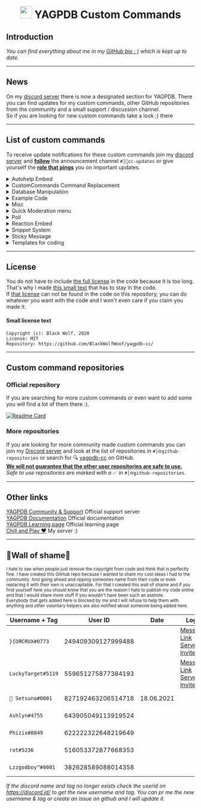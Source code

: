 <h1 align="center"><img src="https://yagpdb.xyz/static/img/logo_y.png" height=32px width=32px></img>&nbspYAGPDB Custom Commands</h1>

## Introduction  

*You can find everything about me in my [GitHub bio : )](https://github.com/BlackWolfWoof/) which is kept up to date.*

---

## News  

On my [discord server](https://discord.gg/GRns3fg) there is now a designated section for YAGPDB. There you can find updates for my custom commands, other GitHub repositories from the community and a small support / discussion channel.  
So if you are looking for new custom commands take a look ;) there  

---

## List of custom commands

To receive update notifications for these custom commands join my [discord server](https://discord.gg/GRns3fg) and <u>**follow**</u> the announcement channel `#│📢cc-updates` or give yourself the <u>**role that pings**</u> you on important updates.  

<details>
<summary>Autohelp Embed</summary>

- [Open Folder](Autohelp_Embed)  
**•** [command](Autohelp_Embed/command.yag) - Command that displays the main page of the controllable embed on reaction  
**•** [reaction](Autohelp_Embed/reaction.yag) -  Reaction code that edits the embed on reaction  

</details>

<details>
<summary>CustomCommands Command Replacement</summary>

- [Open Folder](CustomCommands_Replacement) - Replacement code for the command `cc` or `customcommands`  
**•** [command](CustomCommands_Replacement/command.yag) - Command part  
**•** [reaction](CustomCommands_Replacement/reaction.yag) - Reaction part  

</details>

<details>
<summary>Database Manipulation</summary>

- [Open Folder](Database_Management/basic) - Basic  
**•** [dball](Database_Management/basic/dball.yag) - Shows all entries  
**•** [dbdel](Database_Management/basic/dbdel.yag) - Deletes an entry  
**•** [dbget](Database_Management/basic/dbget.yag) - Gets an entry  
**•** [dbkey](Database_Management/basic/dbkey.yag) - Shows all entries from a specified key  
**•** [dbset](Database_Management/basic/dbset.yag) - Sets the value of an entry as string  
**•** [dbuser](Database_Management/basic/dbuser.yag) - Shows all entries from a specified user  

- [Open Folder](Database_Management/map) - Map  
**•** [dballmap](Database_Management/map/dballmap.yag) - Explanation coming soon:tm:  
**•** [dbdelmap](Database_Management/map/dbdelmap.yag) - Explanation coming soon:tm:  
**•** [dbgetmap](Database_Management/map/dbgetmap.yag) - Explanation coming soon:tm:  
**•** [dbsetmap - basic](Database_Management/map/dbsetmap_-_basic.yag) - Explanation coming soon:tm:  
**•** [dbsetmap](Database_Management/map/dbsetmap.yag) - Explanation coming soon:tm:  

- [Open Folder](Database_Management/reset) - Reset  
**•** [dbresetall](Database_Management/reset/dbresetall.yag) - Resets the entire database on the server  
**•** [dbresetkey](Database_Management/reset/dbresetkey.yag) - Deletes all specified database keys  
**•** [dbresetuser](Database_Management/reset/dbresetuser.yag) - Deletes all keys from a specified user  

</details>

<details>
<summary>Example Code</summary>

- [Open folder](Example_Code)  
**•** [creating embeds](Example_Code/creating_embeds.yag) - WIP

</details>

<details>
<summary>Misc</summary>

- [Open folder](Misc)  
**•** [avatar](Misc/avatar.yag) - Shows the avatar of the user (supports mentions)  
**•** [cloneroles](Misc/cloneroles.yag) - Clones all roles from user A to user B  
**•** [downtime announcement](Misc/downtime_announcement.yag) - This interval code will announce when YAGPDB was offline. **This will ONLY run if YAGPDB comes back online again!!**  
**•** [fakeban](Misc/fakeban.yag) - Just like ban but fake  
**•** [image reaction](Misc/image_reaction.yag) - YAGPDB will react on images and videos. You can optionally turn on an auto-delete for non-images.  
**•** [message link](Misc/message_link.yag) - Quotes messages from message links  
**•** [mute checker](Misc/mutechecker.yag) - This handy dandy command will tell you if muted users can still type and which roles & channels are affected  
**•** [new account warning](Misc/new_account_warning.yag) - You will get warned if a member with a brand new account joins the server  
**•** [onewordstory](Misc/onewordstory.yag) - A one word story is a sentence that multiple people have to write together by only sending one word at a time.  
**•** [snowflake converter](Misc/snowflake_converter.yag) - Calculates time between 2 IDs   
**•** [wordchain](Misc/wordchain.yag) - A word chain is a game where players come up with words that begin with the letter or letters that the previous word ended with.  
**•** [yagpdb update](Misc/yagpdb_update.yag) - This will notify you when yagpdb gets an update. It will tell you the version numbers and time  

</details>

<details>
<summary>Quick Moderation menu</summary>

- [Open Folder](Moderation_Menu) - No need to remember all moderation commands. Just click a reaction and you are done  
- **•** [command](Moderation_Menu/command.yag) - Command that displays the embed that can be controlled via reactions  
**•** [reactions](Moderation_Menu/reactions.yag)- Reaction code  

</details>

<details>
<summary>Poll</summary>

- [Open Folder](Poll) - A poll replacement code that can force people to only react to one emoji by adding `-single` anyehere into the poll  
**•** [command](Poll/command.yag) - The command that creates the poll and adds the reactions  
**•** [reaction](Poll/reaction.yag) - Reaction code  

</details>

<details>
<summary>Reaction Embed</summary>

- [Open Folder](Reaction_Embed) - An embed that can be controlled via reactions that displays anything you want  
**•** [reaction](Reaction_Embed/reaction.yag) - Reaction code  
**•** [setup](Reaction_Embed/setup.yag) - Setup that sends the embed for the first time  

</details>

<details>
<summary>Snippet System</summary>

- [Open Folder](Snippets)  
**•** [pagination](Snippets/pagination.yag) - The pagination / reaction code is needed so you canswitch from page to page and delete lists  
**•** [snippet](Snippets/snippet.yag) - The main command to create, delete, search and list snippets  
**•** [snippet stats](Snippets/snippet_stats.yag) - The snippet stats will show you how often allsnippets were run in the last 7 days  
**•** [snippet stats cleanup](Snippets/snippet_stats_cleanup.yag) - This code is used to clean up the old snippetstats  

</details>

<details>
<summary>Sticky Message</summary>

- [v1 - Open Folder](Sticky_Message/v1)  
**•** [sticky message](Sticky_Message/v1/sticky_message.yag) - This message will always stick to the bottom of the channel  

- [v2- Open Folder](Sticky_Message/v2)  
**•** [command](Sticky_Message/v2/command.yag) - A more customizable sticky message version. *The command part of sticky message 2 from the YAGPDB Community & Support server*  
**•** [regex](Sticky_Message/v2/regex.yag) - A more customizable sticky message version. *The regex part of the sticky message 2 from the YAGPDB Comminity & Support server*  

</details>

<details>
<summary>Templates for coding</summary>

- [Open Folder](Templates)  
**•** [bypass limit](Templates/bypass_limit.yag) - This template shows how you will be able to bypass the X uses per CC limits on some functions  
**•** [bypass limit example](Templates/bypass_limit_example.yag) - This code is an example that bypasses the execAdmin limit (5 per cc)  
**•** [guild icon](Templates/guild_icon.yag) - Outputs the guild icon of the server  
**•** [interval time](Templates/interval_time.yag) - Run your custom command at a specified time  
**•** [permission checker](Templates/permission_check.yag) - A code snippet for checking permissions of a user  
**•** [rolecolor](Templates/rolecolor.yag) - Outputs the role color of the highest role the current user has  

</details>

---

## License  

You do not have to include [the full license](LICENSE) in the code because it is too long. That's why I made [this small text](#small-license-text) that has to stay in the code.  
If [that license](#small-license-text) can not be found in the code on this repository, you can do whatever you want with the code and I won't even care if you claim you made it.  

#### Small license text

```
Copyright (c): Black Wolf, 2020
License: MIT
Repository: https://github.com/BlackWolfWoof/yagpdb-cc/
```

---


## Custom command repositories

### Official repository

If you are searching for more custom commands or even want to add some you will find a lot of them there :).  

[![Readme Card](https://github-readme-stats.vercel.app/api/pin/?username=yagpdb-cc&repo=yagpdb-cc&icon_color=e74c3c&bg_color=151515&text_color=fff)](https://github.com/yagpdb-cc/yagpdb-cc)

### More repositories

If you are looking for more community made custom commands you can join my [Discord server](https://discord.gg/GRns3fg) and look at the list of repositories in `#│🌐github-repositories` or search for 🔍 [yagpdb-cc](https://github.com/search?q=yagpdb-cc) on GitHub.  
<u>**We will not guarantee that the other user repositories are safe to use.**</u>  
*Safe to use repositories are marked with a* ✅ *in* `#│🌐github-repositories`.

---


## Other links

[YAGPDB Community & Support](https://discord.gg/4uY54rw) Official support server  
[YAGPDB Documentation](https://docs.yagpdb.xyz/reference/templates) Official documentation  
[YAGPDB Learning page](https://learn.yagpdb.xyz/) Official learning page  
[Chill and Play ❤](https://discord.gg/GRns3fg) My server :)  

---

## 💩Wall of shame💩

<sub> I hate to see when people just remove the copyright from code and think that is perfectly fine. I have created this GitHub repo because I wanted to share my cool ideas I had to the community. And going ahead and ripping someones name from their code or even replacing it with their own is unaccaptable. For that I created this wall of shame and if you find yourself here you should know that you are the reason I hate to publish my code online and that I would share more stuff if you wouldn't have been such an asshole.  
Everybody that gets added here is blocked by me and I will refuse to help them with anything and other voluntary helpers are also notified about someone being added here.</sub>

Username + Tag|User ID|Date|Logs|Reason
---|---|---|---|---
`}{OЯCRUX#0773`|249409309127999488||[Message Link](https://discord.com/channels/166207328570441728/578976698931085333/838438411391598612) - [Server Invite](https://discord.gg/4udtcA5)|Claiming they made it
`LuckyTarget#5119`|559651275877384193||[Message Link](https://discord.com/channels/166207328570441728/578976698931085333/820236767411044382) - [Server Invite](https://discord.gg/4udtcA5)|Claiming they made it
`👑 Setsuna#0001`|827192463206514718|18.06.2021||Removing copyright
`Ashlyn#4755`|643905049113919524|||Removing copyright
`Phizix#8849`|622222322648219649|||Removing copyright
`rot#5236`|516053372877668353|||Removing copyright
`Lzzgodboy™#0001`|382628589088014358|||Removing Copyright

*If the discord name and tag no longer exists check the userid on <https://discord.id/> to get the new username and tag. You can pr me the new username & tag or create an issue on github and I will update it.*
